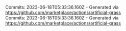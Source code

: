 Commits: 2023-06-18T05:33:36.160Z - Generated via https://github.com/marketplace/actions/artificial-grass
<br>
Commits: 2023-06-18T05:33:36.160Z - Generated via https://github.com/marketplace/actions/artificial-grass
<br>

